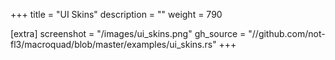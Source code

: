 +++
title = "UI Skins"
description = ""
weight = 790

[extra]
screenshot = "/images/ui_skins.png"
gh_source = "//github.com/not-fl3/macroquad/blob/master/examples/ui_skins.rs"
+++
